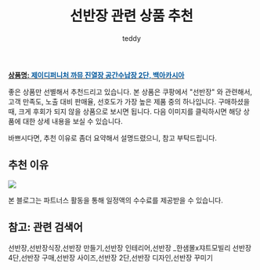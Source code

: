 ﻿---
layout: post
title:  "선반장 관련 상품 추천"
author: teddy
categories: [ 가구/인테리어 ]
tags: [선반장,선반장식장,선반장 만들기,선반장 인테리어,선반장 _한샘몰x쟈트모빌리 선반장 4단,선반장 구매,선반장 사이즈,선반장 2단,선반장 디자인,선반장 꾸미기]
image: https://static.coupangcdn.com/image/retail/images/7206347721532898-6385508a-48ee-42ca-92e6-e4ef2a9d651b.jpg 
description: "쿠팡에서 선반장 관련 상품으로 가장 고객 선호도가 높은 제품 중 하나입니다."
---

<a href="https://link.coupang.com/re/AFFSDP?lptag=AF3256674&pageKey=6108033194&itemId=11493286371&vendorItemId=78768564283&traceid=V0-153-741d40b414893a56"><b>상품명: <font color='#01579B'>제이디퍼니처 까뮤 진열장 공간수납장 2단, 백아카시아</font></b></a>

좋은 상품만 선별해서 추천드리고 있습니다.
본 상품은 쿠팡에서 "선반장" 와 관련해서, 고객 만족도, 노출 대비 판매율, 선호도가 가장 높은 제품 중의 하나입니다.
구매하셨을 때, 크게 후회가 되지 않을 상품으로 보시면 됩니다. 
다음 이미지를 클릭하시면 해당 상품에 대한 상세 내용을 보실 수 있습니다.

바쁘시다면, 추천 이유로 좀더 요약해서 설명드렸으니, 참고 부탁드립니다.

## 추천 이유 

<a href="https://link.coupang.com/re/AFFSDP?lptag=AF3256674&pageKey=6108033194&itemId=11493286371&vendorItemId=78768564283&traceid=V0-153-741d40b414893a56"><img src="https://thumbnail9.coupangcdn.com/thumbnails/remote/q89/image/rs_quotation_api/axfnvii9/0a4f3628b86744e289415fc0288e9c30.jpg"></a> 

본 블로그는 파트너스 활동을 통해 일정액의 수수료를 제공받을 수 있습니다.

## 참고: 관련 검색어    
선반장,선반장식장,선반장 만들기,선반장 인테리어,선반장 _한샘몰x쟈트모빌리 선반장 4단,선반장 구매,선반장 사이즈,선반장 2단,선반장 디자인,선반장 꾸미기
